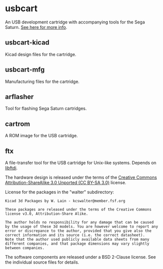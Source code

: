 usbcart
=======
An USB development cartridge with accompanying tools for the Sega Saturn. [See here for more info](http://www.iki.fi/Anders.Montonen/sega/usbcart.html).

usbcart-kicad
-------------
Kicad design files for the cartridge.

usbcart-mfg
-----------
Manufacturing files for the cartridge.

arflasher
---------
Tool for flashing Sega Saturn cartridges.

cartrom
-------
A ROM image for the USB cartridge.

ftx
---
A file-transfer tool for the USB cartridge for Unix-like systems. Depends on [libftdi](http://www.intra2net.com/en/developer/libftdi/ "libftdi").

The hardware design is released under the terms of the [Creative Commons Attribution-ShareAlike 3.0 Unported (CC BY-SA 3.0)](http://creativecommons.org/licenses/by-sa/3.0/) license.

License for the packages in the "walter" subdirectory:

    Kicad 3d Packages by W. Lain - kcswalter@member.fsf.org

    These packages are released under the terms of the Creative Commons license v3.0, Attribution-Share Alike.

    The author holds no responsibility for any damage that can be caused by the usage of these 3d models. You are however welcome to report any error or discrepance to the author, provided that you give also the correct information and its source (i.e. the correct datasheet).
    Note that the author used publicly available data sheets from many different companies, and that package dimensions may vary slightly between companies.

The software components are released under a BSD 2-Clause license. See the individual source files for details.

